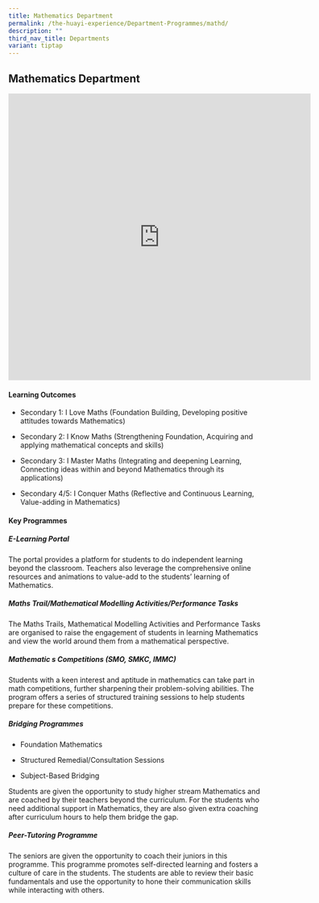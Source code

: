```yaml
---
title: Mathematics Department
permalink: /the-huayi-experience/Department-Programmes/mathd/
description: ""
third_nav_title: Departments
variant: tiptap
---
```

<h2>Mathematics Department</h2>
<div class="iframe-wrapper">
<iframe height="569" width="600" allowfullscreen="true" frameborder="0" src="https://docs.google.com/presentation/d/e/2PACX-1vSsi_YNfTRV0LG1-MUw7ZrIZ7xeAPOPdUqhKfYceJFD9klY5hEikIh1hQC5mEQIttntI_hV45gvNwaL/embed?start=true&amp;loop=false&amp;delayms=3000"></iframe>
</div>
<h4>Learning Outcomes</h4>
<ul data-tight="true" class="tight">
<li>
<p>Secondary 1: I Love Maths (Foundation Building, Developing positive attitudes
towards Mathematics)</p>
</li>
<li>
<p>Secondary 2: I Know Maths (Strengthening Foundation, Acquiring and applying
mathematical concepts and skills)</p>
</li>
<li>
<p>Secondary 3: I Master Maths (Integrating and deepening Learning, Connecting
ideas within and beyond Mathematics through its applications)</p>
</li>
<li>
<p>Secondary 4/5: I Conquer Maths (Reflective and Continuous Learning, Value-adding
in Mathematics)</p>
</li>
</ul>
<h4>Key Programmes</h4>
<h5>E-Learning Portal</h5>
<p>The portal provides a platform for students to do independent learning
beyond the classroom. Teachers also leverage the comprehensive online resources
and animations to value-add to the students’ learning of Mathematics.</p>
<h5>Maths Trail/Mathematical Modelling Activities/Performance Tasks</h5>
<p>The Maths Trails, Mathematical Modelling Activities and Performance Tasks
are organised to raise the engagement of students in learning Mathematics
and view the world around them from a mathematical perspective.</p>
<h5>Mathematic s Competitions (SMO, SMKC, IMMC)</h5>
<p>Students with a keen interest and aptitude in mathematics can take part
in math competitions, further sharpening their problem-solving abilities.
The program offers a series of structured training sessions to help students
prepare for these competitions.</p>
<h5>Bridging Programmes</h5>
<ul data-tight="true" class="tight">
<li>
<p>Foundation Mathematics</p>
</li>
<li>
<p>Structured Remedial/Consultation Sessions</p>
</li>
<li>
<p>Subject-Based Bridging</p>
</li>
</ul>
<p>Students are given the opportunity to study higher stream Mathematics
and are coached by their teachers beyond the curriculum. For the students
who need additional support in Mathematics, they are also given extra coaching
after curriculum hours to help them bridge the gap.</p>
<h5>Peer-Tutoring Programme</h5>
<p>The seniors are given the opportunity to coach their juniors in this programme.
This programme promotes self-directed learning and fosters a culture of
care in the students. The students are able to review their basic fundamentals
and use the opportunity to hone their communication skills while interacting
with others.</p>